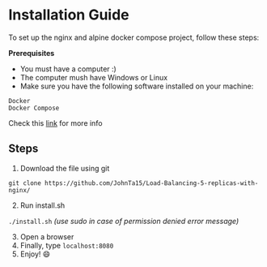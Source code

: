 # Installation Guide

To set up the nginx and alpine docker compose project, follow these steps:

**Prerequisites**
- You must have a computer :)
- The computer mush have Windows or Linux
- Make sure you have the following software installed on your machine:
```
Docker
Docker Compose
```
Check this [link](https://docs.docker.com/engine/install/) for more info

## Steps
1. Download the file using git

`git clone https://github.com/JohnTa15/Load-Balancing-5-replicas-with-nginx/`

2. Run install.sh

`./install.sh` *(use sudo in case of permission denied error message)*

3. Open a browser
4. Finally, type `localhost:8080`
5. Enjoy! 😄
